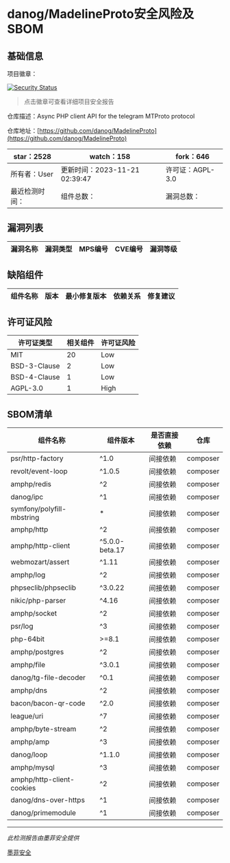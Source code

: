 # danog/MadelineProto安全风险及SBOM

## 基础信息

项目徽章：

[![Security Status](https://www.murphysec.com/platform3/v31/badge/1726674043115364352.svg)](https://www.murphysec.com/console/report/1693691940754513920/1726674043115364352)

> 点击徽章可查看详细项目安全报告

仓库描述：Async PHP client API for the telegram MTProto protocol

仓库地址：[https://github.com/danog/MadelineProto](https://github.com/danog/MadelineProto)

| star：2528 | watch：158 | fork：646 |
| ----------- | -------------- | ------------ |
| 所有者：User | 更新时间：2023-11-21 02:39:47 | 许可证：AGPL-3.0 |
| 最近检测时间： | 组件总数： | 漏洞总数： |




## 漏洞列表

| 漏洞名称 | 漏洞类型 | MPS编号 | CVE编号 | 漏洞等级 |
| ------- | ------ | ------- | ------ | ----- |





## 缺陷组件

| 组件名称 | 版本 | 最小修复版本 | 依赖关系 | 修复建议 |
| -------- | ---- | ------------ | -------- | -------- |





## 许可证风险

| 许可证类型 | 相关组件 | 许可证风险 |
| ---------- | -------- | ---------- |
|MIT|20|Low|
|BSD-3-Clause|2|Low|
|BSD-4-Clause|1|Low|
|AGPL-3.0|1|High|




## SBOM清单

| 组件名称 | 组件版本 | 是否直接依赖 | 仓库 |
| -------- | -------- | ------------ | ---- |
|psr/http-factory|^1.0|间接依赖|composer|
|revolt/event-loop|^1.0.5|间接依赖|composer|
|amphp/redis|^2|间接依赖|composer|
|danog/ipc|^1|间接依赖|composer|
|symfony/polyfill-mbstring|*|间接依赖|composer|
|amphp/http|^2|间接依赖|composer|
|amphp/http-client|^5.0.0-beta.17|间接依赖|composer|
|webmozart/assert|^1.11|间接依赖|composer|
|amphp/log|^2|间接依赖|composer|
|phpseclib/phpseclib|^3.0.22|间接依赖|composer|
|nikic/php-parser|^4.16|间接依赖|composer|
|amphp/socket|^2|间接依赖|composer|
|psr/log|^3|间接依赖|composer|
|php-64bit|>=8.1|间接依赖|composer|
|amphp/postgres|^2|间接依赖|composer|
|amphp/file|^3.0.1|间接依赖|composer|
|danog/tg-file-decoder|^0.1|间接依赖|composer|
|amphp/dns|^2|间接依赖|composer|
|bacon/bacon-qr-code|^2.0|间接依赖|composer|
|league/uri|^7|间接依赖|composer|
|amphp/byte-stream|^2|间接依赖|composer|
|amphp/amp|^3|间接依赖|composer|
|danog/loop|^1.1.0|间接依赖|composer|
|amphp/mysql|^3|间接依赖|composer|
|amphp/http-client-cookies|^2|间接依赖|composer|
|danog/dns-over-https|^1|间接依赖|composer|
|danog/primemodule|^1|间接依赖|composer|


------

*此检测报告由墨菲安全提供*

[墨菲安全](www.murphysec.com)